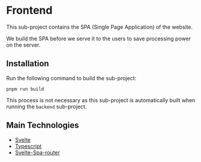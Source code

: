 # Frontend

This sub-project contains the SPA (Single Page Application) of the website. 

We build the SPA before we serve it to the users to save processing power on the server.

## Installation

Run the following command to build the sub-project: 

```
pnpm run build
```

This process is not necessary as this sub-project is automatically built when running the `backend` sub-project.

## Main Technologies

- [Svelte](https://svelte.dev/)
- [Typescript](https://www.typescriptlang.org/)
- [Svelte-Spa-router](https://github.com/ItalyPaleAle/svelte-spa-router)